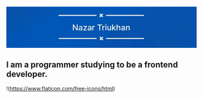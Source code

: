 ![header](https://github.com/Nazar-Triukhan/Nazar-Triukhan/blob/main/image/photo_2025-01-14_12-27-39.jpg)

## I am a programmer studying to be a frontend developer.

!(https://www.flaticon.com/free-icons/html)